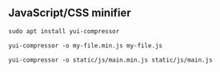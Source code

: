 ## JavaScript/CSS minifier
```txt
sudo apt install yui-compressor

yui-compressor -o my-file.min.js my-file.js

yui-compressor -o static/js/main.min.js static/js/main.js
```
